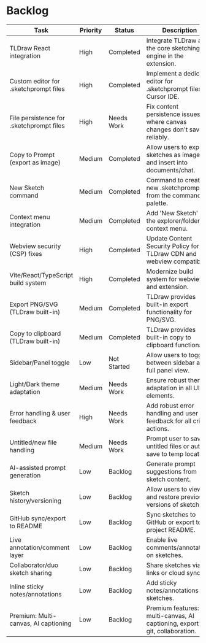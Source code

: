 # Backlog

| Task                                      | Priority   | Status      | Description                                                                 |
|-------------------------------------------|------------|-------------|-----------------------------------------------------------------------------|
| TLDraw React integration                  | High       | Completed   | Integrate TLDraw as the core sketching engine in the extension.              |
| Custom editor for .sketchprompt files     | High       | Completed   | Implement a dedicated editor for .sketchprompt files in Cursor IDE.          |
| File persistence for .sketchprompt files  | High       | Needs Work  | Fix content persistence issues where canvas changes don't save reliably.     |
| Copy to Prompt (export as image)          | Medium     | Completed   | Allow users to export sketches as images and insert into documents/chat.     |
| New Sketch command                        | Medium     | Completed   | Command to create a new .sketchprompt file from the command palette.         |
| Context menu integration                  | Medium     | Completed   | Add 'New Sketch' to the explorer/folder context menu.                        |
| Webview security (CSP) fixes              | High       | Completed   | Update Content Security Policy for TLDraw CDN and webview compatibility.     |
| Vite/React/TypeScript build system        | High       | Completed   | Modernize build system for webview and extension.                            |
| Export PNG/SVG (TLDraw built-in)          | Medium     | Completed   | TLDraw provides built-in export functionality for PNG/SVG.                   |
| Copy to clipboard (TLDraw built-in)       | Medium     | Completed   | TLDraw provides built-in copy to clipboard functionality.                    |
| Sidebar/Panel toggle                      | Low        | Not Started | Allow users to toggle between sidebar and full panel view.                   |
| Light/Dark theme adaptation               | Medium     | Needs Work  | Ensure robust theme adaptation in all UI elements.                           |
| Error handling & user feedback            | High       | Needs Work  | Add robust error handling and user feedback for all critical actions.        |
| Untitled/new file handling                | Medium     | Needs Work  | Prompt user to save untitled files or auto-save to temp location.            |
| AI-assisted prompt generation             | Low        | Backlog     | Generate prompt suggestions from sketch content.                             |
| Sketch history/versioning                 | Low        | Backlog     | Allow users to view and restore previous versions of sketches.               |
| GitHub sync/export to README              | Low        | Backlog     | Sync sketches to GitHub or export to project README.                         |
| Live annotation/comment layer             | Low        | Backlog     | Enable live comments/annotations on sketches.                                |
| Collaborator/duo sketch sharing           | Low        | Backlog     | Share sketches via links or cloud sync.                                      |
| Inline sticky notes/annotations           | Low        | Backlog     | Add sticky notes/annotations to sketches.                                    |
| Premium: Multi-canvas, AI captioning      | Low        | Backlog     | Premium features: multi-canvas, AI captioning, export-to-git, collaboration. | 